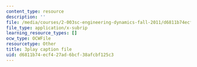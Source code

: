 ```yaml
---
content_type: resource
description: ''
file: /media/courses/2-003sc-engineering-dynamics-fall-2011/d6811b74ecf427ad6bcf38afcbf125c3_Fo-Y6kEMURk.srt
file_type: application/x-subrip
learning_resource_types: []
ocw_type: OCWFile
resourcetype: Other
title: 3play caption file
uid: d6811b74-ecf4-27ad-6bcf-38afcbf125c3
---
```

